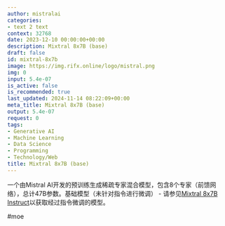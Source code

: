 ```yaml
---
author: mistralai
categories:
- text 2 text
context: 32768
date: 2023-12-10 00:00:00+00:00
description: Mixtral 8x7B (base)
draft: false
id: mixtral-8x7b
image: https://img.rifx.online/logo/mistral.png
img: 0
input: 5.4e-07
is_active: false
is_recommended: true
last_updated: 2024-11-14 08:22:09+00:00
meta_title: Mixtral 8x7B (base)
output: 5.4e-07
request: 0
tags:
- Generative AI
- Machine Learning
- Data Science
- Programming
- Technology/Web
title: Mixtral 8x7B (base)
---
```




一个由Mistral AI开发的预训练生成稀疏专家混合模型，包含8个专家（前馈网络），总计47B参数。基础模型（未针对指令进行微调） - 请参见[Mixtral 8x7B Instruct](/mistralai/mixtral-8x7b-instruct)以获取经过指令微调的模型。

#moe

